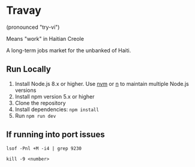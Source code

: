 # Travay

(pronounced "try-vi")

Means "work" in Haitian Creole

A long-term jobs market for the unbanked of Haiti.

## Run Locally

1.  Install Node.js 8.x or higher. Use [nvm](https://github.com/creationix/nvm) or [n](https://github.com/tj/n) to maintain multiple Node.js versions
2.  Install npm version 5.x or higher
3.  Clone the repository
4.  Install dependencies: `npm install`
5.  Run `npm run dev`

## If running into port issues

```
lsof -Pnl +M -i4 | grep 9230
```

```
kill -9 <number>
```
